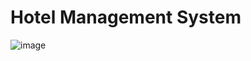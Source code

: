 # Hotel Management System 
![image](https://user-images.githubusercontent.com/80813102/124978232-23a53580-e04f-11eb-8385-0dab62e22ed3.png)

